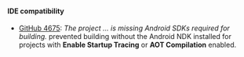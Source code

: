 #### IDE compatibility

- [GitHub 4675](https://github.com/xamarin/xamarin-android/issues/4675):
  _The project ... is missing Android SDKs required for building._ prevented
  building without the Android NDK installed for projects with **Enable Startup
  Tracing** or **AOT Compilation** enabled.
